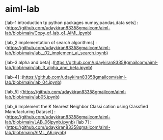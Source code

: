 # aiml-lab
[lab-1 introduction tp python packages numpy,pandas,data sets] :(https://github.com/udaykiran83358gmailcom/aiml-lab/blob/main/Copy_of_lab_o1_AIML.ipynb) 

[lab_2 implementation of search algorithms] :(https://github.com/udaykiran83358gmailcom/aiml-lab/blob/main/lab__02_implement_ai_search.ipynb)

[lab-3 alpha and beta] :(https://github.com/udaykiran83358gmailcom/aiml-lab/blob/main/lab_3_alpha_and_beta.ipynb)

[lab-4] :(https://github.com/udaykiran83358gmailcom/aiml-lab/blob/main/lab_04.ipynb)

[lab_5] :(https://github.com/udaykiran83358gmailcom/aiml-lab/blob/main/lab05.ipynb)

[lab_6 Implement the K Nearest Neighbor Classi cation using Classfied Manufacturing Dataset] :(https://github.com/udaykiran83358gmailcom/aiml-lab/blob/main/LAB_06ipynb.ipynb)
[lab 7] :(https://github.com/udaykiran83358gmailcom/aiml-lab/blob/main/AIML_A6.ipynb)
